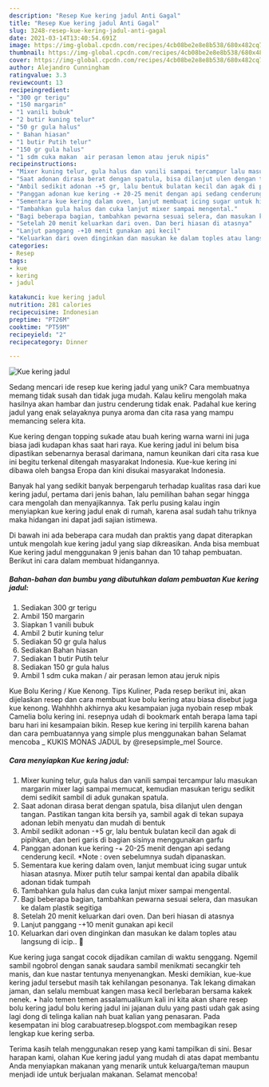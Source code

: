 ```yaml
---
description: "Resep Kue kering jadul Anti Gagal"
title: "Resep Kue kering jadul Anti Gagal"
slug: 3248-resep-kue-kering-jadul-anti-gagal
date: 2021-03-14T13:40:54.691Z
image: https://img-global.cpcdn.com/recipes/4cb08be2e8e8b538/680x482cq70/kue-kering-jadul-foto-resep-utama.jpg
thumbnail: https://img-global.cpcdn.com/recipes/4cb08be2e8e8b538/680x482cq70/kue-kering-jadul-foto-resep-utama.jpg
cover: https://img-global.cpcdn.com/recipes/4cb08be2e8e8b538/680x482cq70/kue-kering-jadul-foto-resep-utama.jpg
author: Alejandro Cunningham
ratingvalue: 3.3
reviewcount: 13
recipeingredient:
- "300 gr terigu"
- "150 margarin"
- "1 vanili bubuk"
- "2 butir kuning telur"
- "50 gr gula halus"
- " Bahan hiasan"
- "1 butir Putih telur"
- "150 gr gula halus"
- "1 sdm cuka makan  air perasan lemon atau jeruk nipis"
recipeinstructions:
- "Mixer kuning telur, gula halus dan vanili sampai tercampur lalu masukan margarin mixer lagi sampai memucat, kemudian masukan terigu sedikit demi sedikit sambil di aduk gunakan spatula."
- "Saat adonan dirasa berat dengan spatula, bisa dilanjut ulen dengan tangan. Pastikan tangan kita bersih ya, sambil agak di tekan supaya adonan lebih menyatu dan mudah di bentuk"
- "Ambil sedikit adonan -+5 gr, lalu bentuk bulatan kecil dan agak di pipihkan, dan beri garis di bagian sisinya menggunakan garfu"
- "Panggan adonan kue kering -+ 20-25 menit dengan api sedang cenderung kecil. *Note : oven sebelumnya sudah dipanaskan."
- "Sementara kue kering dalam oven, lanjut membuat icing sugar untuk hiasan atasnya. Mixer putih telur sampai kental dan apabila dibalik adonan tidak tumpah"
- "Tambahkan gula halus dan cuka lanjut mixer sampai mengental."
- "Bagi beberapa bagian, tambahkan pewarna sesuai selera, dan masukan ke dalam plastik segitiga"
- "Setelah 20 menit keluarkan dari oven. Dan beri hiasan di atasnya"
- "Lanjut panggang -+10 menit gunakan api kecil"
- "Keluarkan dari oven dinginkan dan masukan ke dalam toples atau langsung di icip.. 🤗"
categories:
- Resep
tags:
- kue
- kering
- jadul

katakunci: kue kering jadul 
nutrition: 281 calories
recipecuisine: Indonesian
preptime: "PT26M"
cooktime: "PT59M"
recipeyield: "2"
recipecategory: Dinner

---
```



![Kue kering jadul](https://img-global.cpcdn.com/recipes/4cb08be2e8e8b538/680x482cq70/kue-kering-jadul-foto-resep-utama.jpg)

Sedang mencari ide resep kue kering jadul yang unik? Cara membuatnya memang tidak susah dan tidak juga mudah. Kalau keliru mengolah maka hasilnya akan hambar dan justru cenderung tidak enak. Padahal kue kering jadul yang enak selayaknya punya aroma dan cita rasa yang mampu memancing selera kita.

Kue kering dengan topping sukade atau buah kering warna warni ini juga biasa jadi kudapan khas saat hari raya. Kue kering jadul ini belum bisa dipastikan sebenarnya berasal darimana, namun keunikan dari cita rasa kue ini begitu terkenal ditengah masyarakat Indonesia. Kue-kue kering ini dibawa oleh bangsa Eropa dan kini disukai masyarakat Indonesia.

Banyak hal yang sedikit banyak berpengaruh terhadap kualitas rasa dari kue kering jadul, pertama dari jenis bahan, lalu pemilihan bahan segar hingga cara mengolah dan menyajikannya. Tak perlu pusing kalau ingin menyiapkan kue kering jadul enak di rumah, karena asal sudah tahu triknya maka hidangan ini dapat jadi sajian istimewa.


Di bawah ini ada beberapa cara mudah dan praktis yang dapat diterapkan untuk mengolah kue kering jadul yang siap dikreasikan. Anda bisa membuat Kue kering jadul menggunakan 9 jenis bahan dan 10 tahap pembuatan. Berikut ini cara dalam membuat hidangannya.

<!--inarticleads1-->

##### Bahan-bahan dan bumbu yang dibutuhkan dalam pembuatan Kue kering jadul:

1. Sediakan 300 gr terigu
1. Ambil 150 margarin
1. Siapkan 1 vanili bubuk
1. Ambil 2 butir kuning telur
1. Sediakan 50 gr gula halus
1. Sediakan  Bahan hiasan
1. Sediakan 1 butir Putih telur
1. Sediakan 150 gr gula halus
1. Ambil 1 sdm cuka makan / air perasan lemon atau jeruk nipis


Kue Bolu Kering / Kue Kenong. Tips Kuliner, Pada resep berikut ini, akan dijelaskan resep dan cara membuat kue bolu kering atau biasa disebut juga kue kenong. Wahhhhh akhirnya aku kesampaian juga nyobain resep mbak Camelia bolu kering ini. resepnya udah di bookmark entah berapa lama tapi baru hari ini kesampaian bikin. Resep kue kering ini terpilih karena bahan dan cara pembuatannya yang simple plus menggunakan bahan Selamat mencoba _ KUKIS MONAS JADUL by @resepsimple_mel Source. 

<!--inarticleads2-->

##### Cara menyiapkan Kue kering jadul:

1. Mixer kuning telur, gula halus dan vanili sampai tercampur lalu masukan margarin mixer lagi sampai memucat, kemudian masukan terigu sedikit demi sedikit sambil di aduk gunakan spatula.
1. Saat adonan dirasa berat dengan spatula, bisa dilanjut ulen dengan tangan. Pastikan tangan kita bersih ya, sambil agak di tekan supaya adonan lebih menyatu dan mudah di bentuk
1. Ambil sedikit adonan -+5 gr, lalu bentuk bulatan kecil dan agak di pipihkan, dan beri garis di bagian sisinya menggunakan garfu
1. Panggan adonan kue kering -+ 20-25 menit dengan api sedang cenderung kecil. *Note : oven sebelumnya sudah dipanaskan.
1. Sementara kue kering dalam oven, lanjut membuat icing sugar untuk hiasan atasnya. Mixer putih telur sampai kental dan apabila dibalik adonan tidak tumpah
1. Tambahkan gula halus dan cuka lanjut mixer sampai mengental.
1. Bagi beberapa bagian, tambahkan pewarna sesuai selera, dan masukan ke dalam plastik segitiga
1. Setelah 20 menit keluarkan dari oven. Dan beri hiasan di atasnya
1. Lanjut panggang -+10 menit gunakan api kecil
1. Keluarkan dari oven dinginkan dan masukan ke dalam toples atau langsung di icip.. 🤗


Kue kering juga sangat cocok dijadikan camilan di waktu senggang. Ngemil sambil ngobrol dengan sanak saudara sambil menikmati secangkir teh manis, dan kue nastar tentunya menyenangkan. Meski demikian, kue-kue kering jadul tersebut masih tak kehilangan pesonanya. Tak lekang dimakan jaman, dan selalu membuat kangen masa kecil berlebaran bersama kakek nenek. • halo temen temen assalamualikum kali ini kita akan share resep bolu kering jadul bolu kering jadul ini jajanan dulu yang pasti udah gak asing lagi dong di telinga kalian nah buat kalian yang penasaran. Pada kesempatan ini blog carabuatresep.blogspot.com membagikan resep lengkap kue kering serba. 

Terima kasih telah menggunakan resep yang kami tampilkan di sini. Besar harapan kami, olahan Kue kering jadul yang mudah di atas dapat membantu Anda menyiapkan makanan yang menarik untuk keluarga/teman maupun menjadi ide untuk berjualan makanan. Selamat mencoba!
